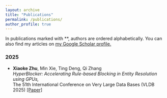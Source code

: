 ```yaml
---
layout: archive
title: "Publications"
permalink: /publications/
author_profile: true
---
```


In publications marked with **, authors are ordered alphabetically.
You can also find my articles on <u><a href="https://scholar.google.com/citations?user=Zu3XLB8AAAAJ&hl=en">my Google Scholar profile</a>.</u>


### 2025

<ul>   
  <li>
    <p>
      <b>Xiaoke Zhu</b>, Min Xie, Ting Deng, Qi Zhang <br />
      <em>HyperBlocker: Accelerating Rule-based Blocking in Entity Resolution using GPUs,</em><br />
      The 51th International Conference on Very Large Data Bases (VLDB 2025) 
      <a href="publication/2025-05-HyperBlocker.pdf">[Paper]</a>
    </p>
  </li>
</ul>


<!--

{% include base_path %}

{% for post in site.publications reversed %}
  {% include archive-single.html %}
{% endfor %}
-->
